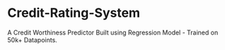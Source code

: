 # Credit-Rating-System
A Credit Worthiness Predictor Built using Regression Model - Trained on 50k+ Datapoints.
